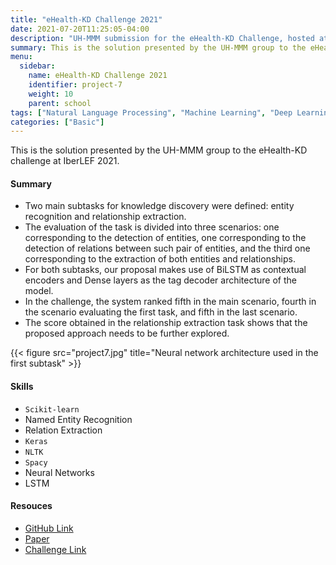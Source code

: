 ```yaml
---
title: "eHealth-KD Challenge 2021"
date: 2021-07-20T11:25:05-04:00
description: "UH-MMM submission for the eHealth-KD Challenge, hosted at the 3rd Iberian Languages Evaluation Forum."
summary: This is the solution presented by the UH-MMM group to the eHealth-KD challenge at IberLEF 2021 at the 3rd Iberian Languages Evaluation Forum.
menu:
  sidebar:
    name: eHealth-KD Challenge 2021
    identifier: project-7
    weight: 10
    parent: school
tags: ["Natural Language Processing", "Machine Learning", "Deep Learning", "Importing & Cleaning Data", "Programming"]
categories: ["Basic"]
---
```




This is the solution presented by the UH-MMM group to the eHealth-KD challenge at IberLEF 2021.

#### Summary

* Two main subtasks for knowledge discovery were defined: entity recognition and relationship extraction.
* The evaluation of the task is divided into three scenarios: one corresponding to the detection of entities, one corresponding to the detection of relations between such pair of entities, and the third one corresponding to the extraction of both entities and relationships.
* For both subtasks, our proposal makes use of BiLSTM as contextual encoders and Dense layers as the tag decoder architecture of the model.
* In the challenge, the system ranked fifth in the main scenario, fourth in the scenario evaluating the first task, and fifth in the last scenario.
* The score obtained in the relationship extraction task shows that the proposed approach needs to be further explored.


{{< figure src="project7.jpg" title="Neural network architecture used in the first subtask" >}}

#### **Skills**

- `Scikit-learn`
- Named Entity Recognition
- Relation Extraction
- `Keras`
- `NLTK`
- `Spacy`
- Neural Networks
- LSTM
  

#### Resouces

- [GitHub Link](https://github.com/lorainemg/eHealthKD-competition)
- [Paper](https://github.com/lorainemg/eHealthKD-competition/blob/main/docs/ehealth_paper4.pdf)
- [Challenge Link](https://ehealthkd.github.io/2021)
